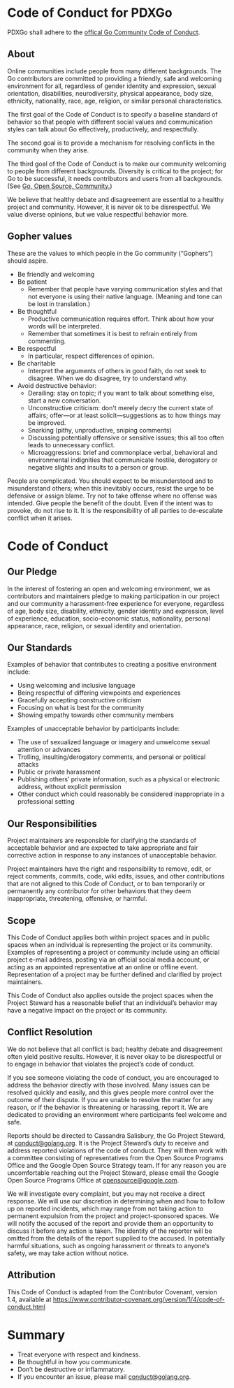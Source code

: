 # Code of Conduct for PDXGo

PDXGo shall adhere to the [offical Go Community Code of Conduct](https://golang.org/conduct).

## About 
Online communities include people from many different backgrounds. The Go contributors are committed to providing a friendly, safe and welcoming environment for all, regardless of gender identity and expression, sexual orientation, disabilities, neurodiversity, physical appearance, body size, ethnicity, nationality, race, age, religion, or similar personal characteristics.

The first goal of the Code of Conduct is to specify a baseline standard of behavior so that people with different social values and communication styles can talk about Go effectively, productively, and respectfully.

The second goal is to provide a mechanism for resolving conflicts in the community when they arise.

The third goal of the Code of Conduct is to make our community welcoming to people from different backgrounds. Diversity is critical to the project; for Go to be successful, it needs contributors and users from all backgrounds. (See [Go, Open Source, Community.](https://blog.golang.org/open-source))

We believe that healthy debate and disagreement are essential to a healthy project and community. However, it is never ok to be disrespectful. We value diverse opinions, but we value respectful behavior more. 

## Gopher values
These are the values to which people in the Go community (“Gophers”) should aspire.

  * Be friendly and welcoming
  * Be patient
      * Remember that people have varying communication styles and that not everyone is using their native language. (Meaning and tone can be lost in translation.) 
  * Be thoughtful
    * Productive communication requires effort. Think about how your words will be interpreted.
    * Remember that sometimes it is best to refrain entirely from commenting. 
  * Be respectful
    * In particular, respect differences of opinion. 
  * Be charitable
    * Interpret the arguments of others in good faith, do not seek to disagree.
      When we do disagree, try to understand why. 
  * Avoid destructive behavior:
      * Derailing: stay on topic; if you want to talk about something else, start a new conversation.
      * Unconstructive criticism: don't merely decry the current state of affairs; offer—or at least solicit—suggestions as to how things may be improved.
      * Snarking (pithy, unproductive, sniping comments)
      * Discussing potentially offensive or sensitive issues; this all too often leads to unnecessary conflict.
      *  Microaggressions: brief and commonplace verbal, behavioral and environmental indignities that communicate hostile, derogatory or negative slights and insults to a person or group. 

People are complicated. You should expect to be misunderstood and to misunderstand others; when this inevitably occurs, resist the urge to be defensive or assign blame. Try not to take offense where no offense was intended. Give people the benefit of the doubt. Even if the intent was to provoke, do not rise to it. It is the responsibility of all parties to de-escalate conflict when it arises. 

# Code of Conduct

## Our Pledge 
In the interest of fostering an open and welcoming environment, we as contributors and maintainers pledge to making participation in our project and our community a harassment-free experience for everyone, regardless of age, body size, disability, ethnicity, gender identity and expression, level of experience, education, socio-economic status, nationality, personal appearance, race, religion, or sexual identity and orientation.

## Our Standards
Examples of behavior that contributes to creating a positive environment include:

* Using welcoming and inclusive language
* Being respectful of differing viewpoints and experiences
* Gracefully accepting constructive criticism
* Focusing on what is best for the community
* Showing empathy towards other community members

Examples of unacceptable behavior by participants include:

* The use of sexualized language or imagery and unwelcome sexual attention or advances
* Trolling, insulting/derogatory comments, and personal or political attacks
* Public or private harassment
* Publishing others’ private information, such as a physical or electronic address, without explicit permission
* Other conduct which could reasonably be considered inappropriate in a professional setting

## Our Responsibilities
Project maintainers are responsible for clarifying the standards of acceptable behavior and are expected to take appropriate and fair corrective action in response to any instances of unacceptable behavior.

Project maintainers have the right and responsibility to remove, edit, or reject comments, commits, code, wiki edits, issues, and other contributions that are not aligned to this Code of Conduct, or to ban temporarily or permanently any contributor for other behaviors that they deem inappropriate, threatening, offensive, or harmful.

## Scope
This Code of Conduct applies both within project spaces and in public spaces when an individual is representing the project or its community. Examples of representing a project or community include using an official project e-mail address, posting via an official social media account, or acting as an appointed representative at an online or offline event. Representation of a project may be further defined and clarified by project maintainers.

This Code of Conduct also applies outside the project spaces when the Project Steward has a reasonable belief that an individual’s behavior may have a negative impact on the project or its community.

## Conflict Resolution
We do not believe that all conflict is bad; healthy debate and disagreement often yield positive results. However, it is never okay to be disrespectful or to engage in behavior that violates the project’s code of conduct.

If you see someone violating the code of conduct, you are encouraged to address the behavior directly with those involved. Many issues can be resolved quickly and easily, and this gives people more control over the outcome of their dispute. If you are unable to resolve the matter for any reason, or if the behavior is threatening or harassing, report it. We are dedicated to providing an environment where participants feel welcome and safe.

Reports should be directed to Cassandra Salisbury, the Go Project Steward, at conduct@golang.org. It is the Project Steward’s duty to receive and address reported violations of the code of conduct. They will then work with a committee consisting of representatives from the Open Source Programs Office and the Google Open Source Strategy team. If for any reason you are uncomfortable reaching out the Project Steward, please email the Google Open Source Programs Office at opensource@google.com.

We will investigate every complaint, but you may not receive a direct response. We will use our discretion in determining when and how to follow up on reported incidents, which may range from not taking action to permanent expulsion from the project and project-sponsored spaces. We will notify the accused of the report and provide them an opportunity to discuss it before any action is taken. The identity of the reporter will be omitted from the details of the report supplied to the accused. In potentially harmful situations, such as ongoing harassment or threats to anyone’s safety, we may take action without notice.

## Attribution
This Code of Conduct is adapted from the Contributor Covenant, version 1.4, available at https://www.contributor-covenant.org/version/1/4/code-of-conduct.html

# Summary
* Treat everyone with respect and kindness. 
* Be thoughtful in how you communicate. 
* Don’t be destructive or inflammatory. 
* If you encounter an issue, please mail conduct@golang.org.